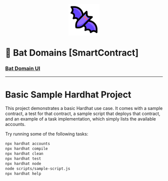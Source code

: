 <p align="center" width="200">
   <img align="center" width="100" src="https://raw.githubusercontent.com/BraianVaylet/buildspace-bat-domains/main/bat.png" />   
</p>

# 🦇 Bat Domains [SmartContract]

### [Bat Domain UI](https://github.com/BraianVaylet/buildspace-bat-domains-ui)

---

# Basic Sample Hardhat Project

This project demonstrates a basic Hardhat use case. It comes with a sample contract, a test for that contract, a sample script that deploys that contract, and an example of a task implementation, which simply lists the available accounts.

Try running some of the following tasks:

```shell
npx hardhat accounts
npx hardhat compile
npx hardhat clean
npx hardhat test
npx hardhat node
node scripts/sample-script.js
npx hardhat help
```
